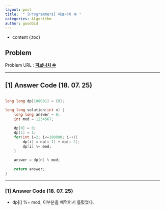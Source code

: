```yaml
---
layout: post
title:  " [Programmers] 피보나치 수 "
categories: Algorithm
author: goodGid
---
```

* content
{:toc}


## Problem 
Problem URL : **[피보나치 수](https://programmers.co.kr/learn/courses/30/lessons/12945)**

---

## [1] Answer Code (18. 07. 25)

``` cpp

long long dp[100001] = {0};

long long solution(int n) {
    long long answer = 0;
    int mod = 1234567;
    
    dp[0] = 0;
    dp[1] = 1;
    for(int i=2; i<=100000; i++){
        dp[i] = dp[i-1] + dp[i-2];
        dp[i] %= mod;
    }
    
    answer = dp[n] % mod;
    
    return answer;
}

```

---

### [1] Answer Code (18. 07. 25)

* dp[i] %= mod; 이부분을 빼먹어서 틀렸었다.